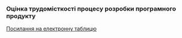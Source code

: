 ### Оцінка трудомісткості процесу розробки програмного продукту

[Посилання на електронну таблицю](https://docs.google.com/spreadsheets/d/1KALX1vMyoenvJ_g9E8wUVC_HT5Fru2mBsbGGV2RPy38/edit?usp=sharing)
